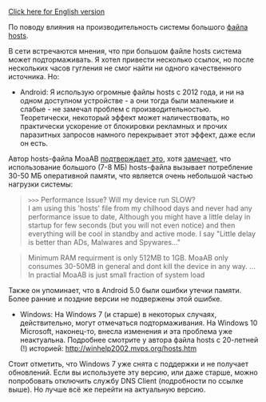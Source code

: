 [Click here for English version](hosts_file_performance_en.md)

По поводу влияния на производительность системы большого [файла hosts](hosts_file_ru.md).

В сети встречаются мнения, что при большом файле hosts система может подтормаживать. Я хотел привести несколько ссылок, но после нескольких часов гугления не смог найти ни одного качественного источника. Но:

- Android: Я использую огромные файлы hosts с 2012 года, и ни на одном доступном устройстве - а они тогда были маленькие и слабые - не замечал проблем с производительностью. Теоретически, некоторый эффект может наличествовать, но практически ускорение от блокировки рекламных и прочих паразитных запросов намного перекрывает этот эффект, даже если он есть.

Автор hosts-файла MoaAB [подтверждает это](https://forum.xda-developers.com/showthread.php?t=1916098), хотя [замечает](https://forum.xda-developers.com/showpost.php?p=62564889&postcount=3313), что использование большого (7-8 МБ) hosts-файла вызывает потребление 30-50 МБ оперативной памяти, что является очень небольшой частью нагрузки системы:

> ``>>>`` Performance Issue? Will my device run SLOW?<br>
> I am using this 'hosts' file from my chilhood days and never had any performance issue to date, Although you might have a little delay in startup for few seconds (but you will not even notice) and then everything will be cool in standby and active mode. I say "Little delay is better than ADs, Malwares and Spywares..."

> Minimum RAM requirment is only 512MB to 1GB. MoaAB only consumes 30-50MB in general and dont kill the device in any way. ... In practial MoaAB is just small fraction of system load

Также он упоминает, что в Android 5.0 были ошибки утечки памяти. Более ранние и поздние версии не подвержены этой ошибке.


- Windows: На Windows 7 (и старше) в некоторых случаях, действительно, могут отмечаться подтормаживания. На Windows 10 Microsoft, наконец-то, внесла изменения и эта проблема уже неактуальна. Подробнее смотрите у автора файла hosts с 20-летней (!) историей: http://winhelp2002.mvps.org/hosts.htm 

Стоит отметить, что Windows 7 уже снята с поддержки и не получает обновлений. Если вы используете эту версию, или даже старше, можно попробовать отключить службу DNS Client (подробности по ссылке выше). Но лучше всё же перейти на актуальную версию.
